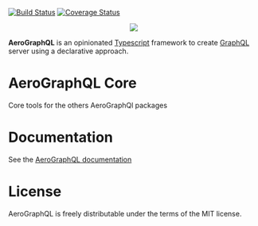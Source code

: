 [![Build Status](https://travis-ci.org/aerographql/server.svg?branch=master)](https://travis-ci.org/aerographql/server)  [![Coverage Status](https://coveralls.io/repos/github/aerographql/server/badge.svg?branch=master)](https://coveralls.io/github/aerographql/server?branch=master)

<p align="center">
  <img src="https://aerographql.github.io/documentation/images/logo-full.png">
</p>

**AeroGraphQL** is an opinionated [Typescript](https://www.typescriptlang.org/index.html) framework to create [GraphQL](http://graphql.org/learn/) server using a declarative approach.

# AeroGraphQL Core

Core tools for the others AeroGraphQl packages

# Documentation

See the [AeroGraphQL documentation](https://aerographql.github.io/documentation/)

# License
AeroGraphQL is freely distributable under the terms of the MIT license.
